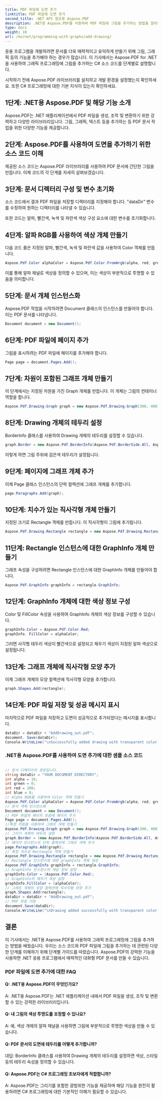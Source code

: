 ```yaml
---
title: PDF 파일에 도면 추가
linktitle: PDF 파일에 도면 추가
second_title: .NET API 참조용 Aspose.PDF
description: .NET용 Aspose.PDF를 사용하여 PDF 파일에 그림을 추가하는 방법을 알아보세요. 이 단계별 가이드에 따라 그리기 기능이 포함된 매력적인 PDF 문서를 만드세요.
type: docs
weight: 10
url: /ko/net/programming-with-graphs/add-drawing/
---
```

응용 프로그램을 개발하려면 문서를 더욱 매력적이고 유익하게 만들기 위해 그림, 그래픽 등의 기능을 추가해야 하는 경우가 많습니다. 이 기사에서는 Aspose.PDF for .NET을 사용하여 그래픽 프로그래밍에 그림을 추가하는 C# 소스 코드를 단계별로 설명합니다.

시작하기 전에 Aspose.PDF 라이브러리를 설치하고 개발 환경을 설정했는지 확인하세요. 또한 C# 프로그래밍에 대한 기본 지식이 있는지 확인하세요.

## 1단계: .NET용 Aspose.PDF 및 해당 기능 소개

Aspose.PDF는 .NET 애플리케이션에서 PDF 파일을 생성, 조작 및 변환하기 위한 강력하고 다양한 라이브러리입니다. 그림, 그래픽, 텍스트 등을 추가하는 등 PDF 문서 작업을 위한 다양한 기능을 제공합니다.

## 2단계: Aspose.PDF를 사용하여 도면을 추가하기 위한 소스 코드 이해

제공된 소스 코드는 Aspose.PDF 라이브러리를 사용하여 PDF 문서에 간단한 그림을 만듭니다. 이제 코드의 각 단계를 자세히 살펴보겠습니다.

## 3단계: 문서 디렉터리 구성 및 변수 초기화

소스 코드에서 결과 PDF 파일을 저장할 디렉터리를 지정해야 합니다. "dataDir" 변수를 수정하여 원하는 디렉터리를 나타낼 수 있습니다.

또한 코드는 알파, 빨간색, 녹색 및 파란색 색상 구성 요소에 대한 변수를 초기화합니다.

## 4단계: 알파 RGB를 사용하여 색상 개체 만들기

다음 코드 줄은 지정된 알파, 빨간색, 녹색 및 파란색 값을 사용하여 Color 객체를 만듭니다.

```csharp
Aspose.Pdf.Color alphaColor = Aspose.Pdf.Color.FromArgb(alpha, red, green, blue);
```

이를 통해 알파 채널로 색상을 정의할 수 있으며, 이는 색상이 부분적으로 투명할 수 있음을 의미합니다.

## 5단계: 문서 개체 인스턴스화

Aspose.PDF 작업을 시작하려면 Document 클래스의 인스턴스를 만들어야 합니다. 이는 PDF 문서를 나타냅니다.

```csharp
Document document = new Document();
```

## 6단계: PDF 파일에 페이지 추가

그림을 표시하려는 PDF 파일에 페이지를 추가해야 합니다.

```csharp
Page page = document.Pages.Add();
```

## 7단계: 차원이 포함된 그래프 개체 만들기

이 단계에서는 지정된 차원을 가진 Graph 개체를 만듭니다. 이 개체는 그림의 컨테이너 역할을 합니다.

```csharp
Aspose.Pdf.Drawing.Graph graph = new Aspose.Pdf.Drawing.Graph(300, 400);
```

## 8단계: Drawing 개체의 테두리 설정

BorderInfo 클래스를 사용하여 Drawing 개체의 테두리를 설정할 수 있습니다.

```csharp
graph.Border = new Aspose.Pdf.BorderInfo(Aspose.Pdf.BorderSide.All, Aspose.Pdf.Color.Black);
```

이렇게 하면 그림 주위에 검은색 테두리가 설정됩니다.

## 9단계: 페이지에 그래프 개체 추가

이제 Page 클래스 인스턴스의 단락 컬렉션에 그래프 개체를 추가합니다.

```csharp
page.Paragraphs.Add(graph);
```

## 10단계: 치수가 있는 직사각형 개체 만들기

지정된 크기로 Rectangle 객체를 만듭니다. 이 직사각형이 그림에 추가됩니다.

```csharp
Aspose.Pdf.Drawing.Rectangle rectangle = new Aspose.Pdf.Drawing.Rectangle(0, 0, 100, 50);
```

## 11단계: Rectangle 인스턴스에 대한 GraphInfo 개체 만들기

그래프 속성을 구성하려면 Rectangle 인스턴스에 대한 GraphInfo 개체를 만들어야 합니다.

```csharp
Aspose.Pdf.GraphInfo graphInfo = rectangle.GraphInfo;
```

## 12단계: GraphInfo 개체에 대한 색상 정보 구성

Color 및 FillColor 속성을 사용하여 GraphInfo 개체의 색상 정보를 구성할 수 있습니다.

```csharp
graphInfo.Color = Aspose.Pdf.Color.Red;
graphInfo. FillColor = alphaColor;
```

그러면 사각형 테두리 색상이 빨간색으로 설정되고 채우기 색상이 지정된 알파 색상으로 설정됩니다.

## 13단계: 그래프 개체에 직사각형 모양 추가

이제 그래프 개체의 모양 컬렉션에 직사각형 모양을 추가합니다.

```csharp
graph.Shapes.Add(rectangle);
```
## 14단계: PDF 파일 저장 및 성공 메시지 표시

마지막으로 PDF 파일을 저장하고 도면이 성공적으로 추가되었다는 메시지를 표시합니다.

```csharp
dataDir = dataDir + "AddDrawing_out.pdf";
document. Save(dataDir);
Console.WriteLine("\nSuccessfully added drawing with transparent color.\nFile saved to location: " + dataDir);
```

### .NET용 Aspose.PDF를 사용하여 도면 추가에 대한 샘플 소스 코드 

```csharp

// 문서 디렉터리의 경로입니다.
string dataDir = "YOUR DOCUMENT DIRECTORY";
int alpha = 10;
int green = 0;
int red = 100;
int blue = 0;
// Alpha RGB를 사용하여 Color 객체 만들기
Aspose.Pdf.Color alphaColor = Aspose.Pdf.Color.FromArgb(alpha, red, green, blue); // 알파 채널 제공
// 문서 객체 인스턴스화
Document document = new Document();
// PDF 파일의 페이지 모음에 페이지 추가
Page page = document.Pages.Add();
//특정 차원을 사용하여 그래프 개체 만들기
Aspose.Pdf.Drawing.Graph graph = new Aspose.Pdf.Drawing.Graph(300, 400);
// 그리기 개체의 테두리 설정
graph.Border = (new Aspose.Pdf.BorderInfo(Aspose.Pdf.BorderSide.All, Aspose.Pdf.Color.Black));
// 페이지 인스턴스의 단락 컬렉션에 그래프 개체 추가
page.Paragraphs.Add(graph);
// 특정 치수로 Rectangle 객체 만들기
Aspose.Pdf.Drawing.Rectangle rectangle = new Aspose.Pdf.Drawing.Rectangle(0, 0, 100, 50);
// Rectangle 인스턴스에 대한 graphInfo 객체 생성
Aspose.Pdf.GraphInfo graphInfo = rectangle.GraphInfo;
// GraphInfo 인스턴스의 색상 정보 설정
graphInfo.Color = (Aspose.Pdf.Color.Red);
// GraphInfo의 채우기 색상 설정
graphInfo.FillColor = (alphaColor);
// 그래프 개체의 모양 컬렉션에 직사각형 모양 추가
graph.Shapes.Add(rectangle);
dataDir = dataDir + "AddDrawing_out.pdf";
// PDF 파일 저장
document.Save(dataDir);
Console.WriteLine("\nDrawing added successfully with transparent color.\nFile saved at " + dataDir);            

```

## 결론

이 기사에서는 .NET용 Aspose.PDF를 사용하여 그래픽 프로그래밍에 그림을 추가하는 방법을 배웠습니다. 우리는 소스 코드와 PDF 파일에 그림을 추가하는 데 관련된 다양한 단계를 이해하기 위해 단계별 가이드를 따랐습니다. Aspose.PDF의 강력한 기능을 사용하면 .NET 응용 프로그램에서 매력적인 대화형 PDF 문서를 만들 수 있습니다.


### PDF 파일에 도면 추가에 대한 FAQ

#### Q: .NET용 Aspose.PDF이 무엇인가요?

A: .NET용 Aspose.PDF는 .NET 애플리케이션 내에서 PDF 파일을 생성, 조작 및 변환할 수 있는 강력한 라이브러리입니다.

#### Q: 내 그림의 색상 투명도를 조정할 수 있나요?

A: 예, 색상 개체의 알파 채널을 사용하면 그림에 부분적으로 투명한 색상을 만들 수 있습니다.

#### Q: PDF 문서의 도면에 테두리를 어떻게 추가합니까?

대답: BorderInfo 클래스를 사용하여 Drawing 개체의 테두리를 설정하면 색상, 스타일 등의 테두리 속성을 정의할 수 있습니다.

#### Q: Aspose.PDF는 C# 프로그래밍 초보자에게 적합합니까?

A: Aspose.PDF는 그리기를 포함한 광범위한 기능을 제공하며 해당 기능을 완전히 활용하려면 C# 프로그래밍에 대한 기본적인 이해가 필요할 수 있습니다.
